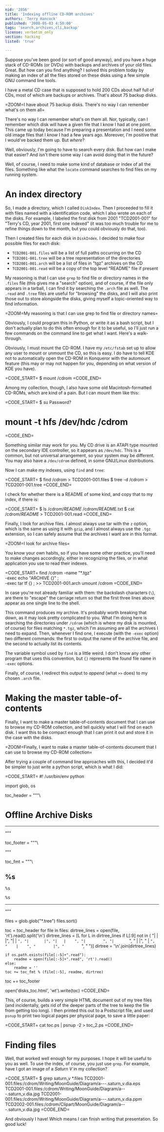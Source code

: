 ```yaml
---
nid: '2856'
title: 'Indexing offline CD-ROM archives'
authors: 'Terry Hancock'
published: '2008-05-03 4:50:00'
tags: 'search,archives,cli,backup'
license: verbatim_only
section: hacking
listed: 'true'

---
```

Suppose you've been good (or sort of good anyway), and you have a huge stack of CD-ROMs (or DVDs) with backups and archives of your old files. Great. But how can you find anything? I solved this problem today by making an index of all the files stored on these disks using a few simple GNU command line tools.

<!--break-->

I have a metal CD case that is supposed to hold 200 CDs about half full of CDs, most of which are backups or archives. That's about 75 backup disks.

=ZOOM=I have about 75 backup disks. There's no way I can remember what's on them all=

There's no way I can remember what's on them all. Nor, typically, can I remember which disk will have a given file that I know I had at one point. This came up today because I'm preparing a presentation and I need some old image files that I _know_ I had a few years ago. Moreover, I'm positive that I would've backed them up. But _where_?

Well, obviously, I'm going to have to search every disk. But how can I make that easier? And isn't there some way I can avoid doing that in the future?

Well, of course, I need to make some kind of database or index of all the files. Something like what the `locate` command searches to find files on my running system.

# An index directory

So, I made a directory, which I called `DiskIndex`. Then I proceeded to fill it with files named with a identification code, which I also wrote on each of the disks. For example, I labeled the first disk from 2001 "TCD2001-001" for "Terry's CD, year 2001, first one indexed" (it was too much trouble for me to refine things down to the month, but you could obviously do that, too).

Then I created files for each disk in `DiskIndex`. I decided to make four possible files for each disk:

* `TCD2001-001.files` will be a list of full paths occurring on the CD
* `TCD2001-001.tree` will be a tree representation of the directories
* `TCD2001-001.arch` will be a list of files in "tgz" archives on the CD
* `TCD2001-001.read` will be a copy of the top level "README" file if present

My reasoning is that I can use `grep` to find file or directory names in the `.files` file (this gives me a "search" option), and of course, if the file only appears in a tarball, I can find it by searching the `.arch` file as well. The `.read` and `.tree` files are useful for "browsing" the disks, and I will also print those out to store alongside the disks, giving myself a topic-oriented way to find information.

=ZOOM=My reasoning is that I can use grep to find file or directory names=

Obviously, I could program this in Python, or write it as a bash script, but I don't actually plan to do this often enough for it to be useful, so I'll just run a few commands on the command line to get what I want. Here's a walk-through.

Obviously, I must mount the CD-ROM. I have my `/etc/fstab` set up to allow any user to mount or unmount the CD, so this is easy. I do have to tell KDE not to automatically open the CD-ROM in Konqueror with the automount feature (this may or may not happen for you, depending on what version of KDE you have).

=CODE_START=
$ mount /cdrom
=CODE_END=

Among my collection, though, I also have some old Macintosh-formatted CD-ROMs, which are kind of a pain. But I can mount them like this:

=CODE_START=
$ su
Password?
# mount -t hfs /dev/hdc /cdrom
=CODE_END=

Something similar may work for you. My CD drive is an ATAPI type mounted on the secondary IDE controller, so it appears as `/dev/hdc`. This is a common, but not universal arrangement, so your system may be different. You may also have a `/dev/cdrom` defined, in some GNU/Linux distributions.

Now I can make my indexes, using `find` and `tree`:

=CODE_START=
$ find /cdrom > TCD2001-001.files
$ tree -d /cdrom > TCD2001-001.tree
=CODE_END=

I check for whether there is a README of some kind, and copy that to my index, if there is:

=CODE_START=
$ ls /cdrom/*README*
/cdrom/README.txt
$ cat /cdrom/*README* > TCD2001-001.read
=CODE_END=

Finally, I look for archive files. I almost always use tar with the `z` option, which is the same as using it with `gzip`, and I almost always use the `.tgz` extension, so I can safely assume that the archives I want are in this format.

=ZOOM=I look for archive files=

You know your own habits, so if you have some other practice, you'll need to make changes accordingly, either in recognizing the files, or in what application you use to read their indexes.

=CODE_START=
find /cdrom -name "*.tgz"                  \
    -exec echo "ARCHIVE {}" \;             \
    -exec tar tf {} \; >> TCD2001-001.arch
umount /cdrom
=CODE_END=

In case you're not already familiar with them: the backslash characters (`\`), are there to "escape" the carriage return so that the first three lines above appear as one single line to the shell.

This command produces my archive. It's probably worth breaking that down, as it may look pretty complicated to you. What I'm doing here is searching the directories under `/cdrom` (which is where my disk is mounted, of course) for files matching `*.tgz`, which I'm assuming are all the archives I need to expand. Then, whenever I find one, I execute (with the `-exec` option) two different commands: the first to output the name of the archive file, and the second to actually list its contents.

The variable symbol used by `find` is a little weird. I don't know any other program that uses this convention, but `{}` represents the found file name in `-exec` options.

Finally, of course, I redirect this output to _append_ (what `>>` does) to my chosen `.arch` file.

# Making the master table-of-contents

Finally, I want to make a master table-of-contents document that I can use to browse my CD-ROM collection, and tell quickly what I will find on each disk. I want this to be compact enough that I can print it out and store it in the case with the disks.

=ZOOM=Finally, I want to make a master table-of-contents document that I can use to browse my CD-ROM collection=

After trying a couple of command line approaches with this, I decided it'd be simpler to just write a python script, which is what I did:

=CODE_START=
#! /usr/bin/env python

import glob, os

toc_header = """\
<html>
<head>
<title>Offline Archive Disks</title>
<link rel="stylesheet" href="toc.css">
</head>
<body>
<h1>Offline Archive Disks</h1>
<hr />
"""

toc_footer = """\
</body>
</html>
"""

toc_fmt = """\
<h2>%s</h2>
<pre class="readme">
%s
</pre>
<pre class="dirtree">
%s
</pre>
<hr />
"""

files = glob.glob("*.tree")
files.sort()

toc = toc_header
for file in files:
    dirtree_lines = open(file, 'rt').read().split('\n')
    dirtree_lines = [L for L in dirtree_lines
                        if L[:9] not in (
                            "|   |   |", 
                            "|   |   `",
                            "|       |",
                            "|   |    ",
                            "|        ",
                            "|       `",
                            "    |   |",
                            "    |   `",
                            "    |    ",
                            "        |",
                            "        `",
                            "         ")]
    dirtree = '\n'.join(dirtree_lines)

    if os.path.exists(file[:-5]+".read"):
        readme = open(file[:-5]+".read", 'rt').read()
    else:
        readme = ''
    toc += toc_fmt % (file[:-5], readme, dirtree)

toc += toc_footer

open('disks_toc.html', 'wt').write(toc)
=CODE_END=

This, of course, builds a very simple HTML document out of my tree files (and incidentally, gets rid of the deeper parts of the tree to keep the file from getting too long). I then printed this out to a Postscript file, and used `psnup` to print two logical pages per physical page, to save a little paper:

=CODE_START=
cat toc.ps | psnup -2 > toc_2.ps
=CODE_END=

# Finding files

Well, that worked well enough for my purposes. I hope it will be useful to you as well. To use the index, of course, you just use `grep`. For example, have I got an image of a _Saturn V_ in my collection?

=CODE_START=
$ grep saturn_v *.files
TCD2001-001.files:/cdrom/Writing/MoonGuide/Diagram/a---.saturn_v.dia.eps
TCD2001-001.files:/cdrom/Writing/MoonGuide/Diagram/a---.saturn_v.dia.jpg
TCD2001-001.files:/cdrom/Writing/MoonGuide/Diagram/a---.saturn_v.dia.ppm
TCD2002-001.files:/cdrom/Clipart/MoonGuide/Diagram/a---.saturn_v.dia.jpg
=CODE_END=

And obviously I have! Which means I can finish writing that presentation. So good luck!
